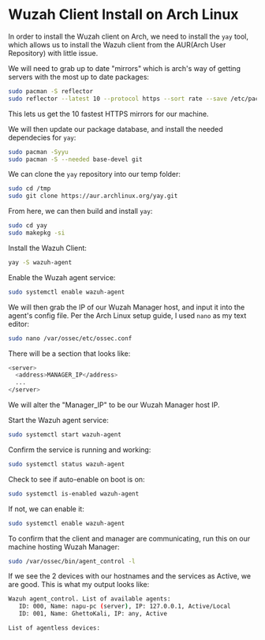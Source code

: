 # Wuzah Client Install on Arch Linux

In order to install the Wuzah client on Arch, we need to install the `yay` tool, which allows us to install the Wazuh client from the AUR(Arch User Repository) with little issue.

We will need to grab up to date "mirrors" which is arch's way of getting servers with the most up to date packages:
```bash
sudo pacman -S reflector
sudo reflector --latest 10 --protocol https --sort rate --save /etc/pacman.d/mirrorlist
```
This lets us get the 10 fastest HTTPS mirrors for our machine.

We will then update our package database, and install the needed dependecies for `yay`:
```bash
sudo pacman -Syyu
sudo pacman -S --needed base-devel git
```
We can clone the `yay` repository into our temp folder:
```bash
sudo cd /tmp
sudo git clone https://aur.archlinux.org/yay.git
```
From here, we can then build and install `yay`:
```bash
sudo cd yay
sudo makepkg -si
```
Install the Wazuh Client:
```bash
yay -S wazuh-agent
```
Enable the Wuzah agent service:
```bash
sudo systemctl enable wazuh-agent
```
We will then grab the IP of our Wuzah Manager host, and input it into the agent's config file. Per the Arch Linux setup guide, I used `nano` as my text editor:
```bash
sudo nano /var/ossec/etc/ossec.conf
```
There will be a section that looks like:
```bash
<server>
  <address>MANAGER_IP</address>
  ...
</server>
```
We will alter the "Manager_IP" to be our Wuzah Manager host IP.

Start the Wazuh agent service:
```bash
sudo systemctl start wazuh-agent
```
Confirm the service is running and working:
```bash
sudo systemctl status wazuh-agent
```
Check to see if auto-enable on boot is on:
```bash
sudo systemctl is-enabled wazuh-agent
```
If not, we can enable it:
```bash
sudo systemctl enable wazuh-agent
```
To confirm that the client and manager are communicating, run this on our machine hosting Wuzah Manager:
```bash
sudo /var/ossec/bin/agent_control -l
```

If we see the 2 devices with our hostnames and the services as Active, we are good. This is what my output looks like:
```bash
Wazuh agent_control. List of available agents:
   ID: 000, Name: napu-pc (server), IP: 127.0.0.1, Active/Local
   ID: 001, Name: GhettoKali, IP: any, Active

List of agentless devices:
```
